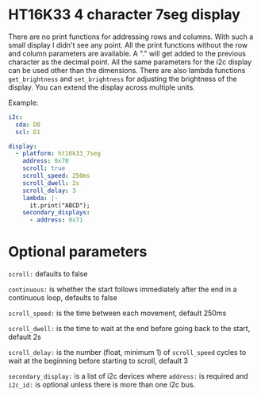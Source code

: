 # HT16K33 4 character 7seg display

There are no print functions for addressing rows and columns.  With such a small display I didn't see any point.
All the print functions without the row and column parameters are available.
A "." will get added to the previous character as the decimal point.
All the same parameters for the i2c display can be used other than the dimensions.
There are also lambda functions `get_brightness` and `set_brightness` for adjusting the brightness of the display.
You can extend the display across multiple units.

Example:
```yaml
i2c:    
  sda: D0
  scl: D1

display:
  - platform: ht16k33_7seg
    address: 0x70
    scroll: true
    scroll_speed: 250ms
    scroll_dwell: 2s
    scroll_delay: 3
    lambda: |-
      it.print("ABCD");
    secondary_displays:
      - address: 0x71
```

# Optional parameters

`scroll:` defaults to false

`continuous:` is whether the start follows immediately after the end in a continuous loop, defaults to false

`scroll_speed:` is the time between each movement, default 250ms

`scroll_dwell:` is the time to wait at the end before going back to the start, default 2s

`scroll_delay:` is the number (float, minimum 1) of `scroll_speed` cycles to wait at the beginning before starting to scroll, default 3

`secondary_display:` is a list of i2c devices where `address:` is required and `i2c_id:` is optional unless there is more than one i2c bus.

